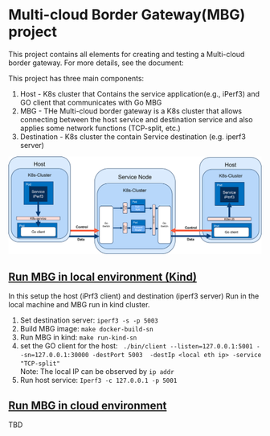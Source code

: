 # Multi-cloud Border Gateway(MBG) project  
This project contains all elements for creating and testing a Multi-cloud border gateway. For more details, see the document: 

This project has three main components:  
1) Host - K8s cluster that Contains the service application(e.g., iPerf3) and GO client that communicates with Go MBG
2) MBG - THe Multi-cloud border gateway is a K8s cluster that allows connecting between the host service and destination service and also applies some network functions (TCP-split, etc.)
3) Destination - K8s cluster the contain Service destination (e.g. iperf3 server) 

![alt text](./tests/figures/MBG-project.png)


## <ins>Run MBG in local environment (Kind)<ins>
In this setup the host (iPrf3 client) and destination (iperf3 server) Run in the local machine and MBG run in kind cluster.
1) Set destination server: ```iperf3 -s -p 5003```
2) Build MBG image: ```make docker-build-sn```
3) Run MBG in kind: ```make run-kind-sn```
4) set the GO client for the host: ``` ./bin/client --listen=127.0.0.1:5001 --sn=127.0.0.1:30000 -destPort 5003  -destIp <local eth ip> -service "TCP-split"```  
   Note: The local IP can be observed by  ```ip addr``` 
5) Run host service: ```Iperf3 -c 127.0.0.1 -p 5001```
   
## <ins>Run MBG in cloud environment<ins> 
TBD
